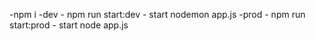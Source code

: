 -npm i
-dev - npm run start:dev - start nodemon app.js
-prod - npm run start:prod - start node app.js